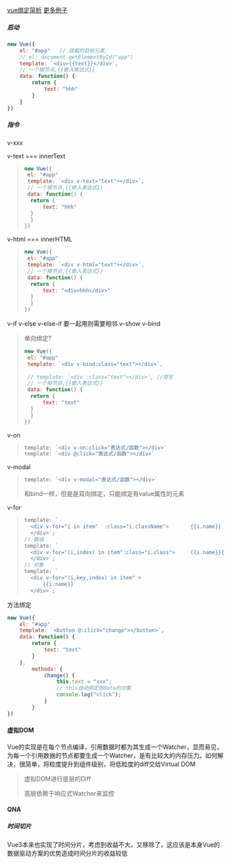 [vue绑定简析](https://blog.csdn.net/u011277123/article/details/58597638)  [更多例子](https://www.cnblogs.com/weiqu/p/5860945.html)

##### 启动

```javascript
new Vue({
    el: "#app"   // 挂载的目标元素,
    // el: document.getElementById("app")
    template: `<div>{{text}}</div>`, 
    // 一个根节点,{{嵌入表达式}}
    data: function() {
    	return {
        	text: "hhh" 	
    	}
	}
})
```



##### 指令

v-xxx



v-text  === innerText

> ```javascript
> new Vue({
>  el: "#app"  
>  template: `<div v-text="text"></div>`, 
>  // 一个根节点,{{嵌入表达式}}
>  data: function() {
>  	return {
>      	text: "hhh" 	
>  	}
> 	}
> })
> ```

v-html === innerHTML

> ```javascript
> new Vue({
>  el: "#app"  
>  template: `<div v-html="text"></div>`, 
>  // 一个根节点,{{嵌入表达式}}
>  data: function() {
>  	return {
>      	text: "<div>hhh</div>" 	
>  	}
> 	}
> })
> ```
>
> 

v-if   v-else  v-else-if   要一起用则需要相邻
v-show
v-bind

> 单向绑定?
>
> ```javascript
> new Vue({
>  el: "#app"  
>  template: `<div v-bind:class="text"></div>`, 
>  
>  // template: `<div :class="text"></div>`, //简写
>  // 一个根节点,{{嵌入表达式}}
>  data: function() {
>  	return {
>      	text: "text" 	
>  	}
> 	}
> })
> ```
>
> 

v-on

> ```javascript
> template: `<div v-on:click="表达式/函数"></div>`
> template: `<div @click="表达式/函数"></div>`
> ```

v-modal

> ```javascript
> template: `<div v-modal="表达式/函数"></div>`
> ```
>
> 和bind一样，但是是双向绑定，只能绑定有value属性的元素

v-for

> ```javascript
> template: `
> 	<div v-for="i in item"  :class="i.className">		{{i.name}}
> 	</div>`;
> // 数组
> template: `
> 	<div v-for="(i,index) in item":class="i.class">		{{i.name}}{{index}}
> 	</div>`;
> // 对象
> template: `
> 	<div v-for="(i,key,index) in item" >		
> 		{{i.name}}
> 	</div>`;
> ```



方法绑定

```javascript
new Vue({
    el: "#app"  
    template: `<button @:click="change"></button>`, 
    data: function() {
    	return {
        	text: "text" 	
    	}
	},
        methods: {
            change() {
                this.text = "xxx"; 
                // this自动绑定到data的对象
                console.log("click");
            }
        }
})
```



#### 虚拟DOM

Vue的实现是在每个节点编译，引用数据时都为其生成一个Watcher，显而易见，为每一个引用数据的节点都要生成一个Watcher，是有比较大的内存压力，如何解决，很简单，将粒度提升到组件级别，将低粒度的diff交给Virtual DOM

> 虚拟DOM进行底层的Diff
>
> 高层依赖于响应式Watcher来监控



#### QNA

##### 时间切片

Vue3本来也实现了时间分片，考虑到收益不大，又移除了，这应该是本身Vue的数据驱动方案的优势造成时间分片的收益较低